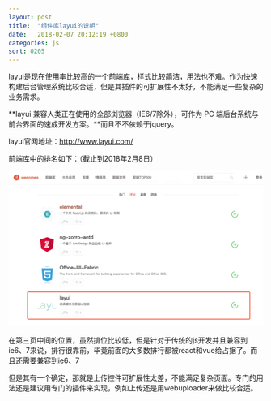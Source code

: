 ```yaml
---
layout: post
title:  "组件库layui的说明"
date:   2018-02-07 20:12:19 +0800
categories: js
sort: 0205
---
```


layui是现在使用率比较高的一个前端库，样式比较简洁，用法也不难。作为快速构建后台管理系统比较合适，但是其插件的可扩展性不太好，不能满足一些复杂的业务需求。

**layui 兼容人类正在使用的全部浏览器（IE6/7除外），可作为 PC 端后台系统与前台界面的速成开发方案。**而且不不依赖于jquery。



layui官网地址：http://www.layui.com/

前端库中的排名如下：（截止到2018年2月8日）

![效果图](/assets/js/0501.png)

在第三页中间的位置，虽然排位比较低，但是针对于传统的js开发并且兼容到ie6、7来说，排行很靠前，毕竟前面的大多数排行都被react和vue给占据了。而且还需要兼容到ie6、7

但是其有一个确定，那就是上传控件可扩展性太差，不能满足复杂页面。专门的用法还是建议用专门的插件来实现，例如上传还是用webuploader来做比较合适。